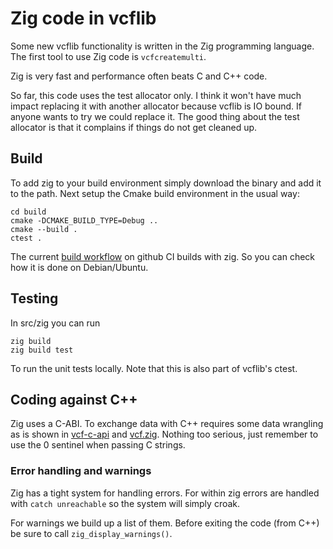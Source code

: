 # Zig code in vcflib

Some new vcflib functionality is written in the Zig programming language.
The first tool to use Zig code is `vcfcreatemulti`.

Zig is very fast and performance often beats C and C++ code.

So far, this code uses the test allocator only.
I think it won't have much impact replacing it with another allocator because vcflib is IO bound.
If anyone wants to try we could replace it.
The good thing about the test allocator is that it complains if things do not get cleaned up.

## Build

To add zig to your build environment simply download the binary and add it to the path. Next setup the Cmake build environment in the usual way:

```
cd build
cmake -DCMAKE_BUILD_TYPE=Debug ..
cmake --build .
ctest .
```

The current [build workflow](../../.github/workflows/ci_test.yml) on github CI builds with zig. So you can check how it is done on Debian/Ubuntu.

## Testing

In src/zig you can run

```
zig build
zig build test
```

To run the unit tests locally. Note that this is also part of vcflib's ctest.

## Coding against C++

Zig uses a C-ABI. To exchange data with C++ requires some data wrangling as is shown in [vcf-c-api](../vcf-c-api.cpp) and [vcf.zig](vcf.zig).
Nothing too serious, just remember to use the 0 sentinel when passing C strings.

### Error handling and warnings

Zig has a tight system for handling errors. For within zig errors are handled with `catch unreachable` so the system will simply croak.

For warnings we build up a list of them. Before exiting the code (from C++) be sure to call `zig_display_warnings()`.
